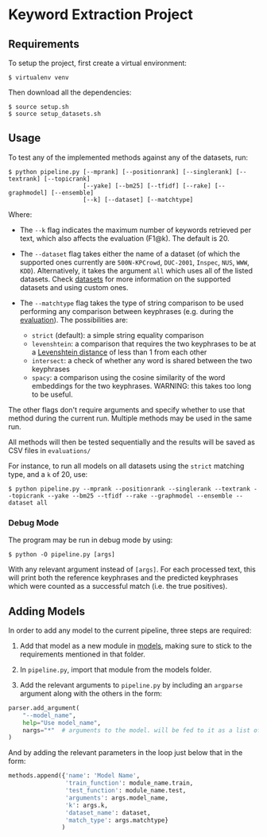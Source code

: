 # Keyword Extraction Project

## Requirements

To setup the project, first create a virtual environment:

```
$ virtualenv venv
```

Then download all the dependencies:

```
$ source setup.sh
$ source setup_datasets.sh
```

## Usage

To test any of the implemented methods against any of the datasets, run:

```
$ python pipeline.py [--mprank] [--positionrank] [--singlerank] [--textrank] [--topicrank]
                     [--yake] [--bm25] [--tfidf] [--rake] [--graphmodel] [--ensemble]
                     [--k] [--dataset] [--matchtype]
```

Where:

* The `--k` flag indicates the maximum number of keywords retrieved per
text, which also affects the evaluation (F1@k). The default is 20.

* The `--dataset` flag takes either the name of a dataset (of which the
supported ones currently are `500N-KPCrowd`, `DUC-2001`, `Inspec`,
`NUS`, `WWW`, `KDD`). Alternatively, it takes the argument `all` which
uses all of the listed datasets. Check [datasets](datasets) for more
information on the supported datasets and using custom ones.

* The `--matchtype` flag takes the type of string comparison to be used
performing any comparison between keyphrases (e.g. during the
[evaluation](utils/eval_metrics.py)).
The possibilities are:
    * `strict` (default): a simple string equality comparison
    * `levenshtein`: a comparison that requires the two keyphrases
    to be at a [Levenshtein distance](https://en.wikipedia.org/wiki/Levenshtein_distance)
    of less than 1 from each other
    * `intersect`: a check of whether any word is shared between the two
    keyphrases
    * `spacy`: a comparison using the cosine similarity of the word embeddings
    for the two keyphrases. WARNING: this takes too long to be useful.

The other flags don't require arguments and specify whether to use that
method during the current run. Multiple methods may be used in the same
run.

All methods will then be tested sequentially and the results will be saved
as CSV files in `evaluations/`

For instance, to run all models on all datasets using the `strict` matching
type, and a `k` of 20, use:

```
$ python pipeline.py --mprank --positionrank --singlerank --textrank --topicrank --yake --bm25 --tfidf --rake --graphmodel --ensemble --dataset all
```

### Debug Mode

The program may be run in debug mode by using:

```
$ python -O pipeline.py [args]
```

With any relevant argument instead of `[args]`. For each processed text,
this will print both the reference keyphrases and the predicted keyphrases
which were counted as a successful match (i.e. the true positives).

## Adding Models

In order to add any model to the current pipeline, three steps are required:

1. Add that model as a new module in [models](models), making sure to stick
to the requirements mentioned in that folder.

2. In `pipeline.py`, import that module from the models folder.

3. Add the relevant arguments to `pipeline.py` by including an `argparse` argument
along with the others in the form:

```python
parser.add_argument(
    "--model_name",
    help="Use model_name",
    nargs="*"  # arguments to the model. will be fed to it as a list of strings
)
```

And by adding the relevant parameters in the loop just below that in the form:

```python
methods.append({'name': 'Model Name',
                'train_function': module_name.train,
                'test_function': module_name.test,
                'arguments': args.model_name,
                'k': args.k,
                'dataset_name': dataset,
                'match_type': args.matchtype}
               )
```